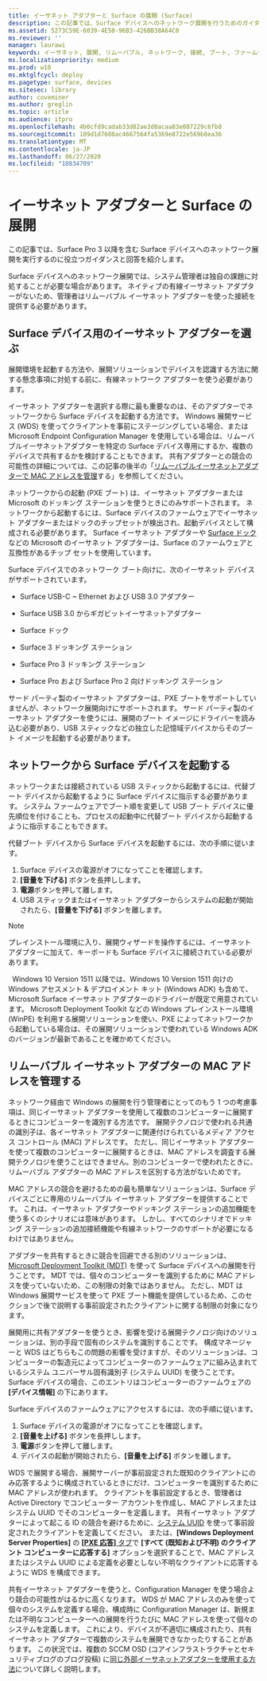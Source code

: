 ```yaml
---
title: イーサネット アダプターと Surface の展開 (Surface)
description: この記事では、Surface デバイスへのネットワーク展開を行うためのガイダンスと手法を示します。
ms.assetid: 5273C59E-6039-4E50-96B3-426BB38A64C0
ms.reviewer: ''
manager: laurawi
keywords: イーサネット, 展開, リムーバブル, ネットワーク, 接続, ブート, ファームウェア, デバイス, アダプター, PXE ブート, USB, ethernet, deploy, removable, network, connectivity, boot, firmware, device, adapter, PXE boot, USB
ms.localizationpriority: medium
ms.prod: w10
ms.mktglfcycl: deploy
ms.pagetype: surface, devices
ms.sitesec: library
author: coveminer
ms.author: greglin
ms.topic: article
ms.audience: itpro
ms.openlocfilehash: 4b0cfd9cadab33d82ae3d0acaa83e007229c6fb8
ms.sourcegitcommit: 109d1d7608ac4667564fa5369e8722e569b8ea36
ms.translationtype: MT
ms.contentlocale: ja-JP
ms.lasthandoff: 06/27/2020
ms.locfileid: "10834709"
---
```

# イーサネット アダプターと Surface の展開


この記事では、Surface Pro 3 以降を含む Surface デバイスへのネットワーク展開を実行するのに役立つガイダンスと回答を紹介します。

Surface デバイスへのネットワーク展開では、システム管理者は独自の課題に対処することが必要な場合があります。 ネイティブの有線イーサネット アダプターがないため、管理者はリムーバブル イーサネット アダプターを使った接続を提供する必要があります。

## Surface デバイス用のイーサネット アダプターを選ぶ


展開環境を起動する方法や、展開ソリューションでデバイスを認識する方法に関する懸念事項に対処する前に、有線ネットワーク アダプターを使う必要があります。

イーサネット アダプターを選択する際に最も重要なのは、そのアダプターでネットワークから Surface デバイスを起動する方法です。 Windows 展開サービス (WDS) を使ってクライアントを事前にステージングしている場合、または Microsoft Endpoint Configuration Manager を使用している場合は、リムーバブルイーサネットアダプターを特定の Surface デバイス専用にするか、複数のデバイスで共有するかを検討することもできます。 共有アダプターとの競合の可能性の詳細については、この記事の後半の「[リムーバブルイーサネットアダプターで MAC アドレスを管理](#manage-mac-addresses)する」を参照してください。

ネットワークからの起動 (PXE ブート) は、イーサネット アダプターまたは Microsoft のドッキング ステーションを使うときにのみサポートされます。 ネットワークから起動するには、Surface デバイスのファームウェアでイーサネット アダプターまたはドックのチップセットが検出され、起動デバイスとして構成される必要があります。 Surface イーサネット アダプターや [Surface ドック](https://www.microsoft.com/surface/accessories/surface-dock)などの Microsoft のイーサネット アダプターは、Surface のファームウェアと互換性があるチップ セットを使用しています。

Surface デバイスでのネットワーク ブート向けに、次のイーサネット デバイスがサポートされています。

-   Surface USB-C ~ Ethernet および USB 3.0 アダプター

-   Surface USB 3.0 からギガビットイーサネットアダプター

-   Surface ドック

-   Surface 3 ドッキング ステーション

-   Surface Pro 3 ドッキング ステーション

-   Surface Pro および Surface Pro 2 向けドッキング ステーション

サード パーティ製のイーサネット アダプターは、PXE ブートをサポートしていませんが、ネットワーク展開向けにサポートされます。 サード パーティ製のイーサネット アダプターを使うには、展開のブート イメージにドライバーを読み込む必要があり、USB スティックなどの独立した記憶域デバイスからそのブート イメージを起動する必要があります。

## ネットワークから Surface デバイスを起動する

ネットワークまたは接続されている USB スティックから起動するには、代替ブート デバイスから起動するように Surface デバイスに指示する必要があります。 システム ファームウェアでブート順を変更して USB ブート デバイスに優先順位を付けることも、プロセスの起動中に代替ブート デバイスから起動するように指示することもできます。

代替ブート デバイスから Surface デバイスを起動するには、次の手順に従います。

1.  Surface デバイスの電源がオフになってことを確認します。
2.  **[音量を下げる]** ボタンを長押しします。
3.  **電源**ボタンを押して離します。
4.  USB スティックまたはイーサネット アダプターからシステムの起動が開始されたら、**[音量を下げる]** ボタンを離します。

>[!NOTE]
>プレインストール環境に入り、展開ウィザードを操作するには、イーサネット アダプターに加えて、キーボードも Surface デバイスに接続されている必要があります。

 
Windows 10 Version 1511 以降では、Windows 10 Version 1511 向けの Windows アセスメント & デプロイメント キット (Windows ADK) も含めて、Microsoft Surface イーサネット アダプターのドライバーが既定で用意されています。 Microsoft Deployment Toolkit などの Windows プレインストール環境 (WinPE) を利用する展開ソリューションを使い、PXE によってネットワークから起動している場合は、その展開ソリューションで使われている Windows ADK のバージョンが最新であることを確かめてください。

## <a href="" id="manage-mac-addresses"></a>リムーバブル イーサネット アダプターの MAC アドレスを管理する

ネットワーク経由で Windows の展開を行う管理者にとってのもう 1 つの考慮事項は、同じイーサネット アダプターを使用して複数のコンピューターに展開するときにコンピューターを識別する方法です。 展開テクノロジで使われる共通の識別子は、各イーサネット アダプターに関連付けられているメディア アクセス コントロール (MAC) アドレスです。 ただし、同じイーサネット アダプターを使って複数のコンピューターに展開するときは、MAC アドレスを調査する展開テクノロジを使うことはできません。別のコンピューターで使われたときに、リムーバブル アダプターの MAC アドレスを区別する方法がないためです。

MAC アドレスの競合を避けるための最も簡単なソリューションは、Surface デバイスごとに専用のリムーバブル イーサネット アダプターを提供することです。 これは、イーサネット アダプターやドッキング ステーションの追加機能を使う多くのシナリオには意味があります。 しかし、すべてのシナリオでドッキング ステーションの追加接続機能や有線ネットワークのサポートが必要になるわけではありません。

アダプターを共有するときに競合を回避できる別のソリューションは、[Microsoft Deployment Toolkit (MDT)](https://technet.microsoft.com/windows/dn475741) を使って Surface デバイスへの展開を行うことです。 MDT では、個々のコンピューターを識別するために MAC アドレスを使っていないため、この制限の対象ではありません。 ただし、MDT は Windows 展開サービスを使って PXE ブート機能を提供しているため、このセクションで後で説明する事前設定されたクライアントに関する制限の対象になります。

展開用に共有アダプターを使うとき、影響を受ける展開テクノロジ向けのソリューションは、別の手段で固有のシステムを識別することです。 構成マネージャーと WDS はどちらもこの問題の影響を受けますが、そのソリューションは、コンピューターの製造元によってコンピューターのファームウェアに組み込まれているシステム ユニバーサル固有識別子 (システム UUID) を使うことです。 Surface デバイスの場合、このエントリはコンピューターのファームウェアの **[デバイス情報]** の下にあります。

Surface デバイスのファームウェアにアクセスするには、次の手順に従います。

1.  Surface デバイスの電源がオフになってことを確認します。
2.  **[音量を上げる]** ボタンを長押しします。
3.  **電源**ボタンを押して離します。
4.  デバイスの起動が開始されたら、**[音量を上げる]** ボタンを離します。

WDS で展開する場合、展開サーバーが事前設定された既知のクライアントにのみ応答するように構成されているときにだけ、コンピューターを識別するために MAC アドレスが使われます。 クライアントを事前設定するとき、管理者は Active Directory でコンピューター アカウントを作成し、MAC アドレスまたはシステム UUID でそのコンピューターを定義します。 共有イーサネット アダプターによって起こる ID の競合を避けるために、[システム UUID](https://technet.microsoft.com/library/cc742034) を使って事前設定されたクライアントを定義してください。 または、**[Windows Deployment Server Properties]** の [**[PXE 応答]** タブ](https://technet.microsoft.com/library/cc732360)で **[すべて (既知および不明) のクライアント コンピューターに応答する]** オプションを選択することで、MAC アドレスまたはシステム UUID による定義を必要としない不明なクライアントに応答するように WDS を構成できます。

共有イーサネット アダプターを使うと、Configuration Manager を使う場合より競合の可能性がはるかに高くなります。 WDS が MAC アドレスのみを使って個々のシステムを定義する場合、構成時に Configuration Manager は、新規または不明なコンピューターへの展開を行うたびに MAC アドレスを使って個々のシステムを定義します。 これにより、デバイスが不適切に構成されたり、共有イーサネット アダプターで複数のシステムを展開できなかったりすることがあります。 この状況では、複数の SCCM OSD (コアインフラストラクチャとセキュリティブログのブログ投稿) に[同じ外部イーサネットアダプターを使用する方法](https://techcommunity.microsoft.com/t5/core-infrastructure-and-security/how-to-use-the-same-external-ethernet-adapter-for-multiple-sccm/ba-p/257374)について詳しく説明します。

 

 





